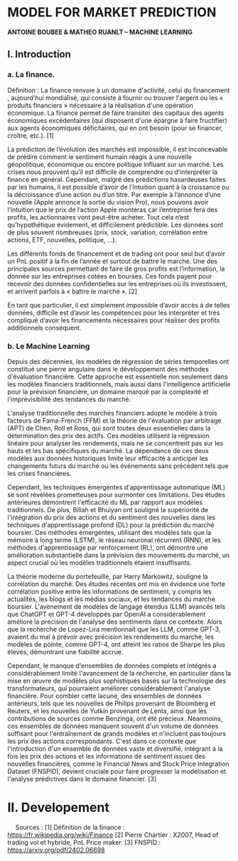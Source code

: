 
# MODEL FOR MARKET PREDICTION

**ANTOINE BOUBEE & MATHEO RUANLT – MACHINE LEARNING**

## I.	Introduction

### a.	La finance. 

Définition : La finance renvoie à un domaine d'activité, celui du financement , aujourd'hui mondialisé, qui consiste à fournir ou trouver l'argent ou les « produits financiers » nécessaire à la réalisation d'une opération économique. La finance permet de faire transiter des capitaux des agents économiques excédentaires (qui disposent d'une épargne à faire fructifier) aux agents économiques déficitaires, qui en ont besoin (pour se financer, croître, etc.). [1]

La prédiction de l’évolution des marchés est impossible, il est inconcevable de prédire comment le sentiment humain réagis à une nouvelle géopolitique, économique ou encore politique influant sur un marché. Les crises nous prouvent qu’il est difficile de comprendre ou d’interpréter la finance en général. Cependant, malgré des prédictions hasardeuses faites par les humains, il est possible d’avoir de l’intuition quant à la croissance ou la décroissance d’une action ou d’un titre. Par exemple à l’annonce d’une nouvelle (Apple annonce la sortie du vision Pro), nous pouvons avoir l’intuition que le prix de l’action Apple monteras car l’entreprise fera des profits, les actionnaires vont peut-être acheter. Tout cela n’est qu’hypothétique évidement, et difficilement prédictible. Les données sont de plus souvent nombreuses (prix, stock, variation, corrélation entre actions, ETF, nouvelles, politique, …).

Les différents fonds de financement et de trading ont pour seul but d’avoir un PnL positif à la fin de l’année et surtout de battre le marché. Une des principales sources permettant de faire de gros profits est l’information, la donnée sur les entreprises cotées en bourses. Ces fonds payent pour recevoir des données confidentielles sur les entreprises où ils investissent, et arrivent parfois à « battre le marché ». [2]

En tant que particulier, il est simplement impossible d’avoir accès à de telles données, difficile est d’avoir les compétences pour les interpréter et très compliqué d’avoir les financements nécessaires pour réaliser des profits additionnels conséquent. 

### b.	Le Machine Learning 

Depuis des décennies, les modèles de régression de séries temporelles ont constitué une pierre angulaire dans le développement des méthodes d'évaluation financière. Cette approche est essentielle non seulement dans les modèles financiers traditionnels, mais aussi dans l'intelligence artificielle pour la prévision financière, un domaine marqué par la complexité et l'imprévisibilité des tendances du marché.

L'analyse traditionnelle des marchés financiers adopte le modèle à trois facteurs de Fama-French (FFM) et la théorie de l'évaluation par arbitrage (APT) de Chen, Roll et Ross, qui sont toutes deux essentielles dans la détermination des prix des actifs. Ces modèles utilisent la régression linéaire pour analyser les rendements, mais ne se concentrent pas sur les hauts et les bas spécifiques du marché. La dépendance de ces deux modèles aux données historiques limite leur efficacité à anticiper les changements futurs du marché ou les événements sans précédent tels que les crises financières.

Cependant, les techniques émergentes d'apprentissage automatique (ML) se sont révélées prometteuses pour surmonter ces limitations. Des études antérieures démontrent l'efficacité du ML par rapport aux modèles traditionnels. De plus, Billah et Bhuiyan ont souligné la supériorité de l'intégration du prix des actions et du sentiment des nouvelles dans les techniques d'apprentissage profond (DL) pour la prédiction du marché boursier. Ces méthodes émergentes, utilisant des modèles tels que la mémoire à long terme (LSTM), le réseau neuronal récurrent (RNN), et les méthodes d'apprentissage par renforcement (RL), ont démontré une amélioration substantielle dans la prévision des mouvements du marché, un aspect crucial où les modèles traditionnels étaient insuffisants.

La théorie moderne du portefeuille, par Harry Markowitz, souligne la corrélation du marché. Des études récentes ont mis en évidence une forte corrélation positive entre les informations de sentiment, y compris les actualités, les blogs et les médias sociaux, et les tendances du marché boursier. L'avènement de modèles de langage étendus (LLM) avancés tels que ChatGPT et GPT-4 développés par OpenAI a considérablement amélioré la précision de l'analyse des sentiments dans ce contexte. Alors que la recherche de Lopez-Lira mentionnait que les LLM, comme GPT-3, avaient du mal à prévoir avec précision les rendements du marché, les modèles de pointe, comme GPT-4, ont atteint les ratios de Sharpe les plus élevés, démontrant une fiabilité accrue.

Cependant, le manque d'ensembles de données complets et intégrés a considérablement limité l'avancement de la recherche, en particulier dans la mise en œuvre de modèles plus sophistiqués basés sur la technologie des transformateurs, qui pourraient améliorer considérablement l'analyse financière. Pour combler cette lacune, des ensembles de données antérieurs, tels que les nouvelles de Philips provenant de Bloomberg et Reuters, et les nouvelles de Yutkin provenant de Lenta, ainsi que les contributions de sources comme Benzinga, ont été précieux. Néanmoins, ces ensembles de données manquent souvent d'un volume de données suffisant pour l'entraînement de grands modèles et n'incluent pas toujours les prix des actions correspondants. C'est dans ce contexte que l'introduction d'un ensemble de données vaste et diversifié, intégrant à la fois les prix des actions et les informations de sentiment issues des nouvelles financières, comme le Financial News and Stock Price Integration Dataset (FNSPID), devient cruciale pour faire progresser la modélisation et l'analyse prédictives dans le domaine financier. [3]

# II. Developement
 
Sources :
[1] Définition de la finance : https://fr.wikipedia.org/wiki/Finance
[2] Pierre Chartier : X2007, Head of trading vol et hybride, PnL Price maker.
[3] FNSPID : https://arxiv.org/pdf/2402.06698


